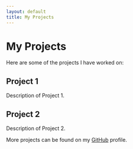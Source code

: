 ```yaml
---
layout: default
title: My Projects
---
```


# My Projects

Here are some of the projects I have worked on:

## Project 1
Description of Project 1.

## Project 2
Description of Project 2.

More projects can be found on my [GitHub](https://github.com/username) profile.
